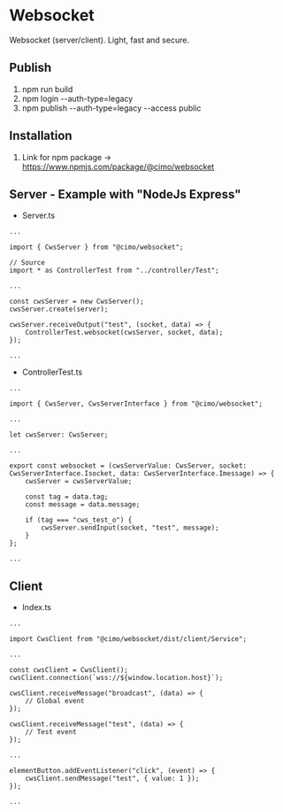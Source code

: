 # Websocket

Websocket (server/client). Light, fast and secure.

## Publish

1. npm run build
2. npm login --auth-type=legacy
3. npm publish --auth-type=legacy --access public

## Installation

1. Link for npm package -> https://www.npmjs.com/package/@cimo/websocket

## Server - Example with "NodeJs Express"

-   Server.ts

```
...

import { CwsServer } from "@cimo/websocket";

// Source
import * as ControllerTest from "../controller/Test";

...

const cwsServer = new CwsServer();
cwsServer.create(server);

cwsServer.receiveOutput("test", (socket, data) => {
    ControllerTest.websocket(cwsServer, socket, data);
});

...
```

-   ControllerTest.ts

```
...

import { CwsServer, CwsServerInterface } from "@cimo/websocket";

...

let cwsServer: CwsServer;

...

export const websocket = (cwsServerValue: CwsServer, socket: CwsServerInterface.Isocket, data: CwsServerInterface.Imessage) => {
    cwsServer = cwsServerValue;

    const tag = data.tag;
    const message = data.message;

    if (tag === "cws_test_o") {
        cwsServer.sendInput(socket, "test", message);
    }
};

...
```

## Client

-   Index.ts

```
...

import CwsClient from "@cimo/websocket/dist/client/Service";

...

const cwsClient = CwsClient();
cwsClient.connection(`wss://${window.location.host}`);

cwsClient.receiveMessage("broadcast", (data) => {
    // Global event
});

cwsClient.receiveMessage("test", (data) => {
    // Test event
});

...

elementButton.addEventListener("click", (event) => {
    cwsClient.sendMessage("test", { value: 1 });
});

...
```

